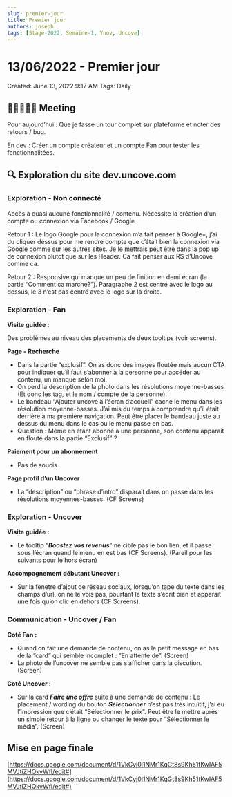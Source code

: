 ```yaml
---
slug: premier-jour
title: Premier jour
authors: joseph
tags: [Stage-2022, Semaine-1, Ynov, Uncove]
---
```


# 13/06/2022 - Premier jour

Created: June 13, 2022 9:17 AM
Tags: Daily

## 👨🏻‍🤝‍👨🏻 Meeting

Pour aujourd’hui : Que je fasse un tour complet sur plateforme et noter des retours / bug.

<!--truncate-->

En dev : Créer un compte créateur et un compte Fan pour tester les fonctionnalitées.

## 🔍 Exploration du site dev.uncove.com

### Exploration - Non connecté

Accès à quasi aucune fonctionnalité / contenu. Nécessite la création d’un compte ou connexion via Facebook / Google

Retour 1 : Le logo Google pour la connexion m’a fait penser à Google+, j’ai du cliquer dessus pour me rendre compte que c’était bien la connexion via Google comme sur les autres sites. Je le mettrais peut être dans la pop up de connexion plutot que sur les Header. Ca fait penser aux RS d’Uncove comme ca.

Retour 2 : Responsive qui manque un peu de finition en demi écran (la partie “Comment ca marche?”). Paragraphe 2 est centré avec le logo au dessus, le 3 n’est pas centré avec le logo sur la droite.

### Exploration - Fan

**Visite guidée :**

Des problèmes au niveau des placements de deux tooltips (voir screens).

**Page - Recherche**

- Dans la partie “exclusif”. On as donc des images floutée mais aucun CTA pour indiquer qu’il faut s’abonner à la personne pour accéder au contenu, un manque selon moi.
- On perd la description de la photo dans les résolutions moyenne-basses (Et donc les tag, et le nom / compte de la personne).
- Le bandeau “Ajouter uncove à l’écran d’accueil” cache le menu dans les résolution moyenne-basses. J’ai mis du temps à comprendre qu’il était derrière à ma première navigation. Peut être placer le bandeau juste au dessus du menu dans le cas ou le menu passe en bas.
- Question : Même en étant abonné à une personne, son contenu apparait en flouté dans la partie “Exclusif” ?

**Paiement pour un abonnement**

- Pas de soucis

**Page profil d’un Uncover**

- La “description” ou “phrase d’intro” disparait dans on passe dans les résolutions moyennes-basses. (CF Screens)

### Exploration - Uncover

**Visite guidée :**

- Le tooltip “**_Boostez vos revenus_**” ne cible pas le bon lien, et il passe sous l’écran quand le menu en est bas (CF Screens). (Pareil pour les suivants pour le hors écran)

**Accompagnement débutant Uncover :**

- Sur la fenetre d’ajout de réseau sociaux, lorsqu’on tape du texte dans les champs d’url, on ne le vois pas, pourtant le texte s’écrit bien et apparait une fois qu’on clic en dehors (CF Screens).

### Communication - Uncover / Fan

**Coté Fan :**

- Quand on fait une demande de contenu, on as le petit message en bas de la “card” qui semble incomplet : “En attente de”. (Screen)
- La photo de l’uncover ne semble pas s’afficher dans la discution. (Screen)

**Coté Uncover :**

- Sur la card **_Faire une offre_** suite à une demande de contenu : Le placement / wording du bouton **_Sélectionner_** n’est pas très intuitif, j’ai eu l’impression que c’était “Sélectionner le prix”. Peut être le mettre après un simple retour à la ligne ou changer le texte pour “Sélectionner le média”. (Screen)

## Mise en page finale

[https://docs.google.com/document/d/1VkCyj0l1NMr1KqGt8s9Kh51tKwIAF5MVJtiZHQkvWfI/edit#](https://docs.google.com/document/d/1VkCyj0l1NMr1KqGt8s9Kh51tKwIAF5MVJtiZHQkvWfI/edit#)
